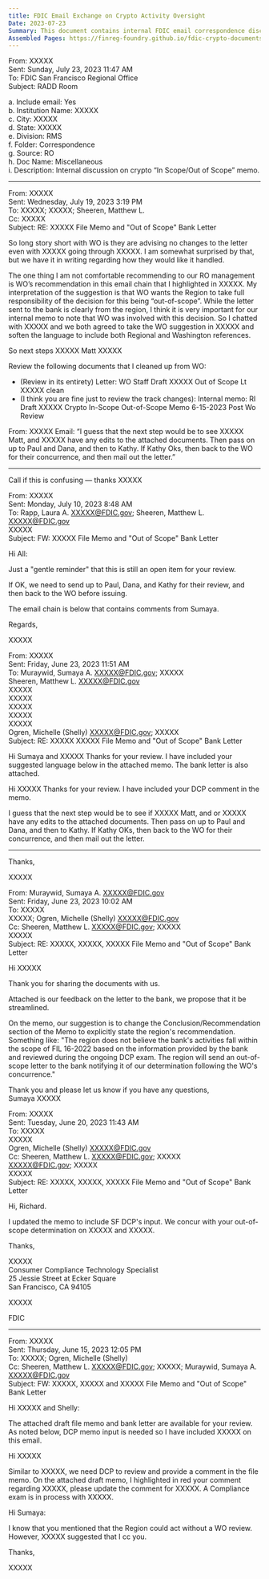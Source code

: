 ```yaml
---
title: FDIC Email Exchange on Crypto Activity Oversight
Date: 2023-07-23
Summary: This document contains internal FDIC email correspondence discussing the review process for determining whether a bank's crypto-related activities fall within the scope of FIL 16-2022. The emails detail coordination between regional office staff and Washington Office (WO) regarding a draft memo and "out of scope" letter for a bank. The discussion includes recommendations for language in both the internal memo and the bank notification letter, with specific mention that the regional office believes the bank's activities do not fall within the scope of FIL 16-2022 based on information provided by the bank and reviewed during an ongoing DCP examination. The correspondence shows the review workflow involving multiple stakeholders before finalizing and sending the determination letter to the bank. (AI-generated)
Assembled Pages: https://finreg-foundry.github.io/fdic-crypto-documents//assets/assembled_pages/document_42466.pdf
---
```

From: XXXXX  
Sent: Sunday, July 23, 2023 11:47 AM  
To: FDIC San Francisco Regional Office  
Subject: RADD Room  

a. Include email: Yes  
b. Institution Name: XXXXX  
c. City: XXXXX  
d. State: XXXXX  
e. Division: RMS  
f. Folder: Correspondence  
g. Source: RO  
h. Doc Name: Miscellaneous  
i. Description: Internal discussion on crypto “In Scope/Out of Scope” memo.  

---

From: XXXXX  
Sent: Wednesday, July 19, 2023 3:19 PM  
To: XXXXX; XXXXX; Sheeren, Matthew L.  
Cc: XXXXX  
Subject: RE: XXXXX File Memo and "Out of Scope" Bank Letter  

So long story short with WO is they are advising no changes to the letter even with XXXXX going through XXXXX. I am somewhat surprised by that, but we have it in writing regarding how they would like it handled.

The one thing I am not comfortable recommending to our RO management is WO’s recommendation in this email chain that I highlighted in XXXXX. My interpretation of the suggestion is that WO wants the Region to take full responsibility of the decision for this being “out-of-scope”. While the letter sent to the bank is clearly from the region, I think it is very important for our internal memo to note that WO was involved with this decision. So I chatted with XXXXX and we both agreed to take the WO suggestion in XXXXX and soften the language to include both Regional and Washington references.

So next steps XXXXX Matt XXXXX

Review the following documents that I cleaned up from WO:

- (Review in its entirety) Letter: WO Staff Draft XXXXX Out of Scope Lt XXXXX clean
- (I think you are fine just to review the track changes): Internal memo: RI Draft XXXXX Crypto In-Scope Out-of-Scope Memo 6-15-2023 Post Wo Review

From: XXXXX Email: “I guess that the next step would be to see XXXXX Matt, and XXXXX have any edits to the attached documents. Then pass on up to Paul and Dana, and then to Kathy. If Kathy Oks, then back to the WO for their concurrence, and then mail out the letter.”

---

Call if this is confusing — thanks XXXXX

From: XXXXX  
Sent: Monday, July 10, 2023 8:48 AM  
To: Rapp, Laura A. <XXXXX@FDIC.gov>; Sheeren, Matthew L. <XXXXX@FDIC.gov>  
XXXXX  
Subject: FW: XXXXX File Memo and "Out of Scope" Bank Letter

Hi All:

Just a "gentle reminder" that this is still an open item for your review.

If OK, we need to send up to Paul, Dana, and Kathy for their review, and then back to the WO before issuing.

The email chain is below that contains comments from Sumaya.

Regards,

XXXXX

From: XXXXX  
Sent: Friday, June 23, 2023 11:51 AM  
To: Muraywid, Sumaya A. <XXXXX@FDIC.gov>; XXXXX  
Sheeren, Matthew L. <XXXXX@FDIC.gov>  
XXXXX  
XXXXX  
XXXXX  
XXXXX  
XXXXX  
Ogren, Michelle (Shelly) <XXXXX@FDIC.gov>; XXXXX  
Subject: RE: XXXXX XXXXX File Memo and "Out of Scope" Bank Letter

Hi Sumaya and XXXXX Thanks for your review. I have included your suggested language below in the attached memo. The bank letter is also attached.

Hi XXXXX Thanks for your review. I have included your DCP comment in the memo.

I guess that the next step would be to see if XXXXX Matt, and or XXXXX have any edits to the attached documents. Then pass on up to Paul and Dana, and then to Kathy. If Kathy OKs, then back to the WO for their concurrence, and then mail out the letter.

---

Thanks,

XXXXX

From: Muraywid, Sumaya A. <XXXXX@FDIC.gov>  
Sent: Friday, June 23, 2023 10:02 AM  
To: XXXXX  
XXXXX; Ogren, Michelle (Shelly) <XXXXX@FDIC.gov>  
Cc: Sheeren, Matthew L. <XXXXX@FDIC.gov>; XXXXX  
XXXXX  
Subject: RE: XXXXX, XXXXX, XXXXX File Memo and "Out of Scope" Bank Letter

Hi XXXXX

Thank you for sharing the documents with us.

Attached is our feedback on the letter to the bank, we propose that it be streamlined.

On the memo, our suggestion is to change the Conclusion/Recommendation section of the Memo to explicitly state the region's recommendation. Something like: "The region does not believe the bank's activities fall within the scope of FIL 16-2022 based on the information provided by the bank and reviewed during the ongoing DCP exam. The region will send an out-of-scope letter to the bank notifying it of our determination following the WO's concurrence."

Thank you and please let us know if you have any questions,  
Sumaya XXXXX

From: XXXXX  
Sent: Tuesday, June 20, 2023 11:43 AM  
To: XXXXX  
XXXXX  
Ogren, Michelle (Shelly) <XXXXX@FDIC.gov>  
Cc: Sheeren, Matthew L. <XXXXX@FDIC.gov>; XXXXX  
<XXXXX@FDIC.gov>; XXXXX  
XXXXX  
Subject: RE: XXXXX, XXXXX, XXXXX File Memo and "Out of Scope" Bank Letter

Hi, Richard.

I updated the memo to include SF DCP's input. We concur with your out-of-scope determination on XXXXX and XXXXX.

Thanks,

XXXXX  
Consumer Compliance Technology Specialist  
25 Jessie Street at Ecker Square  
San Francisco, CA 94105

XXXXX

FDIC


---

From: XXXXX  
Sent: Thursday, June 15, 2023 12:05 PM  
To: XXXXX; Ogren, Michelle (Shelly)  
Cc: Sheeren, Matthew L. <XXXXX@FDIC.gov>; XXXXX; Muraywid, Sumaya A. <XXXXX@FDIC.gov>  
Subject: FW: XXXXX, XXXXX and XXXXX File Memo and "Out of Scope" Bank Letter  

Hi XXXXX and Shelly:

The attached draft file memo and bank letter are available for your review. As noted below, DCP memo input is needed so I have included XXXXX on this email.

Hi XXXXX

Similar to XXXXX, we need DCP to review and provide a comment in the file memo. On the attached draft memo, I highlighted in red your comment regarding XXXXX, please update the comment for XXXXX. A Compliance exam is in process with XXXXX.

Hi Sumaya:

I know that you mentioned that the Region could act without a WO review. However, XXXXX suggested that I cc you.

Thanks,

XXXXX